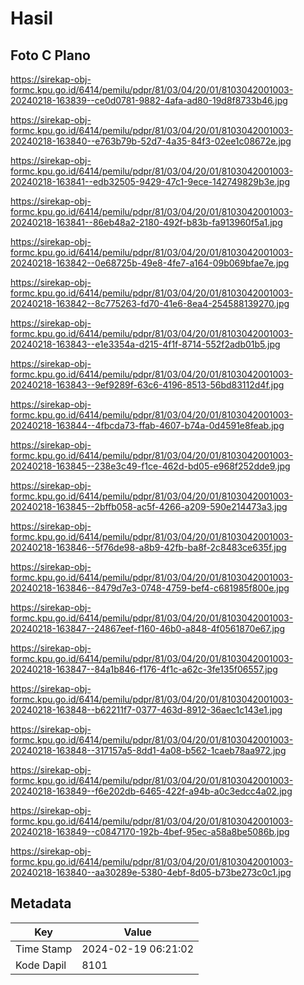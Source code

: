 # Hasil

## Foto C Plano

https://sirekap-obj-formc.kpu.go.id/6414/pemilu/pdpr/81/03/04/20/01/8103042001003-20240218-163839--ce0d0781-9882-4afa-ad80-19d8f8733b46.jpg

https://sirekap-obj-formc.kpu.go.id/6414/pemilu/pdpr/81/03/04/20/01/8103042001003-20240218-163840--e763b79b-52d7-4a35-84f3-02ee1c08672e.jpg

https://sirekap-obj-formc.kpu.go.id/6414/pemilu/pdpr/81/03/04/20/01/8103042001003-20240218-163841--edb32505-9429-47c1-9ece-142749829b3e.jpg

https://sirekap-obj-formc.kpu.go.id/6414/pemilu/pdpr/81/03/04/20/01/8103042001003-20240218-163841--86eb48a2-2180-492f-b83b-fa913960f5a1.jpg

https://sirekap-obj-formc.kpu.go.id/6414/pemilu/pdpr/81/03/04/20/01/8103042001003-20240218-163842--0e68725b-49e8-4fe7-a164-09b069bfae7e.jpg

https://sirekap-obj-formc.kpu.go.id/6414/pemilu/pdpr/81/03/04/20/01/8103042001003-20240218-163842--8c775263-fd70-41e6-8ea4-254588139270.jpg

https://sirekap-obj-formc.kpu.go.id/6414/pemilu/pdpr/81/03/04/20/01/8103042001003-20240218-163843--e1e3354a-d215-4f1f-8714-552f2adb01b5.jpg

https://sirekap-obj-formc.kpu.go.id/6414/pemilu/pdpr/81/03/04/20/01/8103042001003-20240218-163843--9ef9289f-63c6-4196-8513-56bd83112d4f.jpg

https://sirekap-obj-formc.kpu.go.id/6414/pemilu/pdpr/81/03/04/20/01/8103042001003-20240218-163844--4fbcda73-ffab-4607-b74a-0d4591e8feab.jpg

https://sirekap-obj-formc.kpu.go.id/6414/pemilu/pdpr/81/03/04/20/01/8103042001003-20240218-163845--238e3c49-f1ce-462d-bd05-e968f252dde9.jpg

https://sirekap-obj-formc.kpu.go.id/6414/pemilu/pdpr/81/03/04/20/01/8103042001003-20240218-163845--2bffb058-ac5f-4266-a209-590e214473a3.jpg

https://sirekap-obj-formc.kpu.go.id/6414/pemilu/pdpr/81/03/04/20/01/8103042001003-20240218-163846--5f76de98-a8b9-42fb-ba8f-2c8483ce635f.jpg

https://sirekap-obj-formc.kpu.go.id/6414/pemilu/pdpr/81/03/04/20/01/8103042001003-20240218-163846--8479d7e3-0748-4759-bef4-c681985f800e.jpg

https://sirekap-obj-formc.kpu.go.id/6414/pemilu/pdpr/81/03/04/20/01/8103042001003-20240218-163847--24867eef-f160-46b0-a848-4f0561870e67.jpg

https://sirekap-obj-formc.kpu.go.id/6414/pemilu/pdpr/81/03/04/20/01/8103042001003-20240218-163847--84a1b846-f176-4f1c-a62c-3fe135f06557.jpg

https://sirekap-obj-formc.kpu.go.id/6414/pemilu/pdpr/81/03/04/20/01/8103042001003-20240218-163848--b62211f7-0377-463d-8912-36aec1c143e1.jpg

https://sirekap-obj-formc.kpu.go.id/6414/pemilu/pdpr/81/03/04/20/01/8103042001003-20240218-163848--317157a5-8dd1-4a08-b562-1caeb78aa972.jpg

https://sirekap-obj-formc.kpu.go.id/6414/pemilu/pdpr/81/03/04/20/01/8103042001003-20240218-163849--f6e202db-6465-422f-a94b-a0c3edcc4a02.jpg

https://sirekap-obj-formc.kpu.go.id/6414/pemilu/pdpr/81/03/04/20/01/8103042001003-20240218-163849--c0847170-192b-4bef-95ec-a58a8be5086b.jpg

https://sirekap-obj-formc.kpu.go.id/6414/pemilu/pdpr/81/03/04/20/01/8103042001003-20240218-163840--aa30289e-5380-4ebf-8d05-b73be273c0c1.jpg


## Metadata

| Key        | Value               |
| ---------- | ------------------- |
| Time Stamp | 2024-02-19 06:21:02 |
| Kode Dapil | 8101                |



